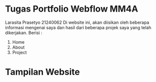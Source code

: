 # Tugas Portfolio Webflow MM4A
Larasita Prasetyo 21240062
Di website ini, akan diisikan oleh beberapa informasi mengenai saya dan hasil dari beberapa projek saya yang telah dikerjakan.
Berisi :
1. Home
2. About
3. Project

# Tampilan Website
